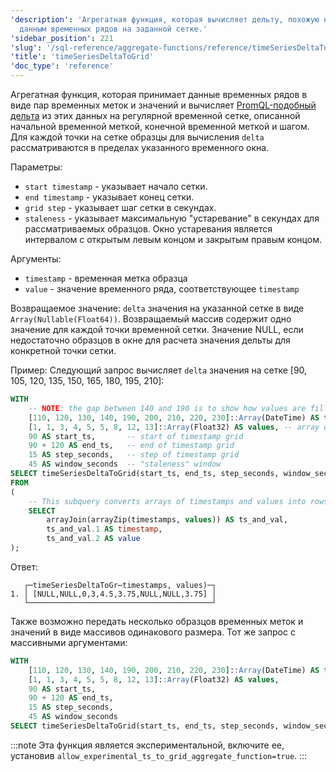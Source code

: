 ```yaml
---
'description': 'Агрегатная функция, которая вычисляет дельту, похожую на PROMQL, по
  данным временных рядов на заданной сетке.'
'sidebar_position': 221
'slug': '/sql-reference/aggregate-functions/reference/timeSeriesDeltaToGrid'
'title': 'timeSeriesDeltaToGrid'
'doc_type': 'reference'
---
```

Агрегатная функция, которая принимает данные временных рядов в виде пар временных меток и значений и вычисляет [PromQL-подобный дельта](https://prometheus.io/docs/prometheus/latest/querying/functions/#delta) из этих данных на регулярной временной сетке, описанной начальной временной меткой, конечной временной меткой и шагом. Для каждой точки на сетке образцы для вычисления `delta` рассматриваются в пределах указанного временного окна.

Параметры:
- `start timestamp` - указывает начало сетки.
- `end timestamp` - указывает конец сетки.
- `grid step` - указывает шаг сетки в секундах.
- `staleness` - указывает максимальную "устаревание" в секундах для рассматриваемых образцов. Окно устаревания является интервалом с открытым левым концом и закрытым правым концом.

Аргументы:
- `timestamp` - временная метка образца
- `value` - значение временного ряда, соответствующее `timestamp`

Возвращаемое значение:
`delta` значения на указанной сетке в виде `Array(Nullable(Float64))`. Возвращаемый массив содержит одно значение для каждой точки временной сетки. Значение NULL, если недостаточно образцов в окне для расчета значения дельты для конкретной точки сетки.

Пример:
Следующий запрос вычисляет `delta` значения на сетке [90, 105, 120, 135, 150, 165, 180, 195, 210]:

```sql
WITH
    -- NOTE: the gap between 140 and 190 is to show how values are filled for ts = 150, 165, 180 according to window paramater
    [110, 120, 130, 140, 190, 200, 210, 220, 230]::Array(DateTime) AS timestamps,
    [1, 1, 3, 4, 5, 5, 8, 12, 13]::Array(Float32) AS values, -- array of values corresponding to timestamps above
    90 AS start_ts,       -- start of timestamp grid
    90 + 120 AS end_ts,   -- end of timestamp grid
    15 AS step_seconds,   -- step of timestamp grid
    45 AS window_seconds  -- "staleness" window
SELECT timeSeriesDeltaToGrid(start_ts, end_ts, step_seconds, window_seconds)(timestamp, value)
FROM
(
    -- This subquery converts arrays of timestamps and values into rows of `timestamp`, `value`
    SELECT
        arrayJoin(arrayZip(timestamps, values)) AS ts_and_val,
        ts_and_val.1 AS timestamp,
        ts_and_val.2 AS value
);
```

Ответ:

```response
   ┌─timeSeriesDeltaToGr⋯timestamps, values)─┐
1. │ [NULL,NULL,0,3,4.5,3.75,NULL,NULL,3.75] │
   └─────────────────────────────────────────┘
```

Также возможно передать несколько образцов временных меток и значений в виде массивов одинакового размера. Тот же запрос с массивными аргументами:

```sql
WITH
    [110, 120, 130, 140, 190, 200, 210, 220, 230]::Array(DateTime) AS timestamps,
    [1, 1, 3, 4, 5, 5, 8, 12, 13]::Array(Float32) AS values,
    90 AS start_ts,
    90 + 120 AS end_ts,
    15 AS step_seconds,
    45 AS window_seconds
SELECT timeSeriesDeltaToGrid(start_ts, end_ts, step_seconds, window_seconds)(timestamps, values);
```

:::note
Эта функция является экспериментальной, включите ее, установив `allow_experimental_ts_to_grid_aggregate_function=true`.
:::